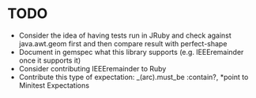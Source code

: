 
# TODO

- Consider the idea of having tests run in JRuby and check against java.awt.geom first and then compare result with perfect-shape
- Document in gemspec what this library supports (e.g. IEEEremainder once it supports it)
- Consider contributing IEEEremainder to Ruby
- Contribute this type of expectation: _(arc).must_be :contain?, *point to Minitest Expectations
